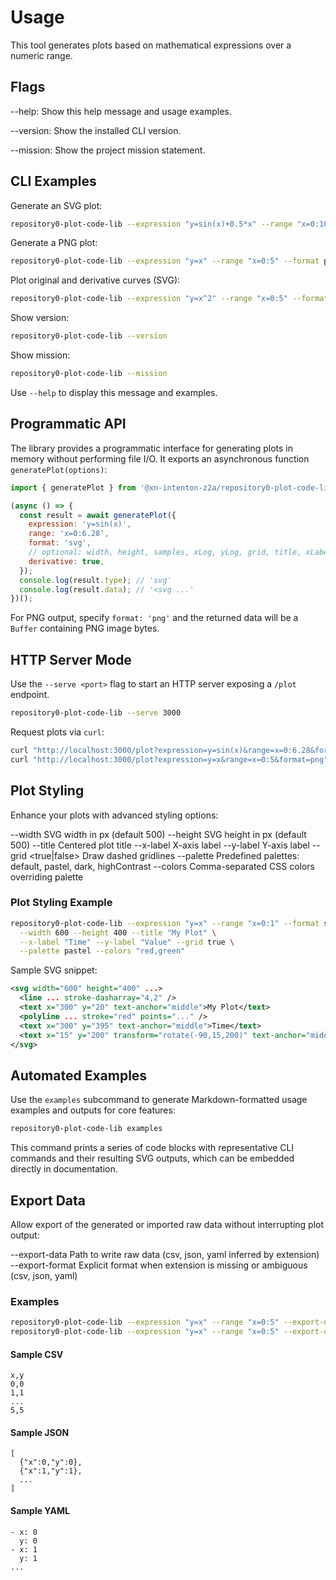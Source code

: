 # Usage

This tool generates plots based on mathematical expressions over a numeric range.

## Flags

--help: Show this help message and usage examples.

--version: Show the installed CLI version.

--mission: Show the project mission statement.

## CLI Examples

Generate an SVG plot:
```sh
repository0-plot-code-lib --expression "y=sin(x)+0.5*x" --range "x=0:10" --format svg --output plot.svg
```

Generate a PNG plot:
```sh
repository0-plot-code-lib --expression "y=x" --range "x=0:5" --format png --output plot.png
```

Plot original and derivative curves (SVG):
```sh
repository0-plot-code-lib --expression "y=x^2" --range "x=0:5" --format svg --output plot.svg --derivative true
```

Show version:
```sh
repository0-plot-code-lib --version
```

Show mission:
```sh
repository0-plot-code-lib --mission
```

Use `--help` to display this message and examples.

## Programmatic API

The library provides a programmatic interface for generating plots in memory without performing file I/O. It exports an asynchronous function `generatePlot(options)`:

```js
import { generatePlot } from '@xn-intenton-z2a/repository0-plot-code-lib';

(async () => {
  const result = await generatePlot({
    expression: 'y=sin(x)',
    range: 'x=0:6.28',
    format: 'svg',
    // optional: width, height, samples, xLog, yLog, grid, title, xLabel, yLabel, palette, colors, derivative
    derivative: true,
  });
  console.log(result.type); // 'svg'
  console.log(result.data); // '<svg ...'
})();
```

For PNG output, specify `format: 'png'` and the returned data will be a `Buffer` containing PNG image bytes.

## HTTP Server Mode

Use the `--serve <port>` flag to start an HTTP server exposing a `/plot` endpoint.

```sh
repository0-plot-code-lib --serve 3000
```

Request plots via `curl`:

```sh
curl "http://localhost:3000/plot?expression=y=sin(x)&range=x=0:6.28&format=svg"
curl "http://localhost:3000/plot?expression=y=x&range=x=0:5&format=png" --output plot.png
```

## Plot Styling

Enhance your plots with advanced styling options:

--width <number>        SVG width in px (default 500)
--height <number>       SVG height in px (default 500)
--title <string>        Centered plot title
--x-label <string>      X-axis label
--y-label <string>      Y-axis label
--grid <true|false>     Draw dashed gridlines
--palette <name>        Predefined palettes: default, pastel, dark, highContrast
--colors <list>         Comma-separated CSS colors overriding palette

### Plot Styling Example
```sh
repository0-plot-code-lib --expression "y=x" --range "x=0:1" --format svg --output plot.svg \
  --width 600 --height 400 --title "My Plot" \
  --x-label "Time" --y-label "Value" --grid true \
  --palette pastel --colors "red,green"
```

Sample SVG snippet:
```xml
<svg width="600" height="400" ...>
  <line ... stroke-dasharray="4,2" />
  <text x="300" y="20" text-anchor="middle">My Plot</text>
  <polyline ... stroke="red" points="..." />
  <text x="300" y="395" text-anchor="middle">Time</text>
  <text x="15" y="200" transform="rotate(-90,15,200)" text-anchor="middle">Value</text>
</svg>
```

## Automated Examples

Use the `examples` subcommand to generate Markdown-formatted usage examples and outputs for core features:

```sh
repository0-plot-code-lib examples
```

This command prints a series of code blocks with representative CLI commands and their resulting SVG outputs, which can be embedded directly in documentation.

## Export Data

Allow export of the generated or imported raw data without interrupting plot output:

--export-data <path>      Path to write raw data (csv, json, yaml inferred by extension)
--export-format <fmt>     Explicit format when extension is missing or ambiguous (csv, json, yaml)

### Examples
```sh
repository0-plot-code-lib --expression "y=x" --range "x=0:5" --export-data data.csv
repository0-plot-code-lib --expression "y=x" --range "x=0:5" --export-data output --export-format json
```

#### Sample CSV
```
x,y
0,0
1,1
...
5,5
```

#### Sample JSON
```
[
  {"x":0,"y":0},
  {"x":1,"y":1},
  ...
]
```

#### Sample YAML
```
- x: 0
  y: 0
- x: 1
  y: 1
...
```